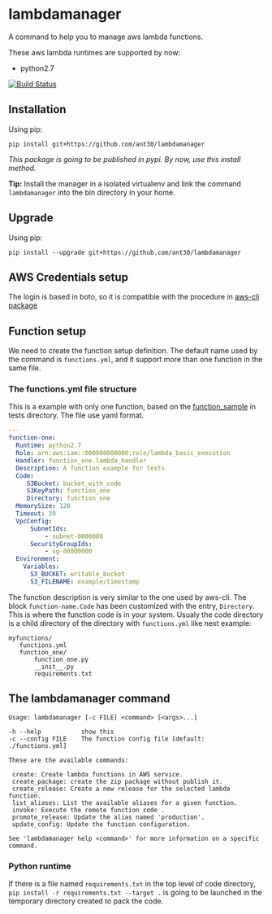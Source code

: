 # lambdamanager

A command to help you to manage aws lambda functions.

These aws lambda runtimes are supported by now:
  - python2.7

[![Build Status](https://travis-ci.org/ant30/lambdamanager.svg?branch=master)](https://travis-ci.org/ant30/lambdamanager)

## Installation

Using pip:

```
pip install git+https://github.com/ant30/lambdamanager
```

*This package is going to be published in pypi. By now, use this install method.*

**Tip:** Install the manager in a isolated virtualenv and link the command `lambdamanager` into the bin directory in your home.

## Upgrade

Using pip:

```
pip install --upgrade git+https://github.com/ant30/lambdamanager
```

## AWS Credentials setup

The login is based in boto, so it is compatible with the procedure in [aws-cli package](https://github.com/aws/aws-cli#getting-started)

## Function setup

We need to create the function setup definition. The default name used by the command is `functions.yml`, and it support more than one function in the same file.

### The functions.yml file structure

This is a example with only one function, based on the [function_sample](https://github.com/ant30/lambdamanager/tree/master/tests/assets/function_sample) in tests directory. The file use yaml format.

```YAML
---
function-one:
  Runtime: python2.7
  Role: arn:aws:iam::000000000000:role/lambda_basic_execution
  Handler: function_one.lambda_handler
  Description: A function example for tests
  Code:
     S3Bucket: bucket_with_code
     S3KeyPath: function_one
     Directory: function_one
  MemorySize: 128
  Timeout: 30
  VpcConfig:
      SubnetIds:
          - subnet-0000000
      SecurityGroupIds:
          - sg-00000000
  Environment:
    Variables:
      S3_BUCKET: writable_bucket
      S3_FILENAME: example/timestamp
```

The function description is very similar to the one used by aws-cli. The block `function-name.Code` has been customized with the entry, `Directory`. This is where the function code is in your system. Usualy the code directory is a child directory of the directory with `functions.yml` like next example:

```
myfunctions/
   functions.yml
   function_one/
       function_one.py
       __init__.py
       requirements.txt
```

## The lambdamanager command

```
Usage: lambdamanager [-c FILE] <command> [<args>...]

-h --help           show this
-c --config FILE    The function config file [default: ./functions.yml]

These are the available commands:

 create: Create lambda functions in AWS service.
 create_package: create the zip package without publish it.
 create_release: Create a new release for the selected lambda function.
 list_aliases: List the available aliases for a given function.
 invoke: Execute the remote function code .
 promote_release: Update the alias named 'production'.
 update_config: Update the function configuration.

See 'lambdamanager help <command>' for more information on a specific command.
```

### Python runtime

If there is a file named `requirements.txt` in the top level of code directory, `pip install -r requirements.txt --target .` is going to be launched in the temporary directory created to pack the code.


